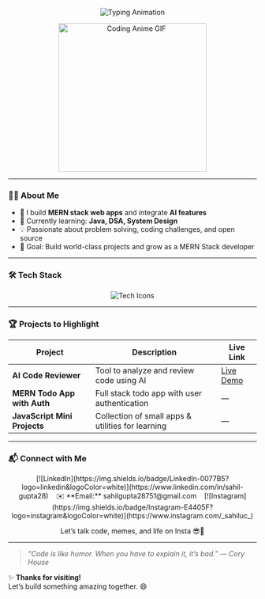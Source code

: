 <p align="center">
  <img src="https://readme-typing-svg.herokuapp.com?size=28&color=00BFFF&lines=%F0%9F%91%8B+Hi,+I'm+Sahil+Gupta;MERN+Stack+Developer;AI+Enthusiast" alt="Typing Animation" />
</p>

<p align="center">
  <img src="https://media.giphy.com/media/3o7abKhOpu0NwenH3O/giphy.gif" alt="Coding Anime GIF" width="300"/>
</p>

---

### 👨‍💻 About Me
- 🔭 I build **MERN stack web apps** and integrate **AI features**  
- 🌱 Currently learning: **Java, DSA, System Design**  
- 💡 Passionate about problem solving, coding challenges, and open source  
- 🎯 Goal: Build world-class projects and grow as a MERN Stack developer

---

### 🛠️ Tech Stack
<p align="center">
  <img src="https://skillicons.dev/icons?i=html,css,js,react,nodejs,express,mongodb,java,git,github" alt="Tech Icons" />
</p>

---

### 🏆 Projects to Highlight

| Project | Description | Live Link |
|--------|-------------|-----------|
| **AI Code Reviewer** | Tool to analyze and review code using AI | [Live Demo](https://ai-code-review-pearl.vercel.app/) |
| **MERN Todo App with Auth** | Full stack todo app with user authentication | — |
| **JavaScript Mini Projects** | Collection of small apps & utilities for learning | — |

---

### 📬 Connect with Me
<p align="center">
  [![LinkedIn](https://img.shields.io/badge/LinkedIn-0077B5?logo=linkedin&logoColor=white)](https://www.linkedin.com/in/sahil-gupta28) &nbsp;&nbsp;
  ✉️ **Email:** sahilgupta28751@gmail.com &nbsp;&nbsp;
  [![Instagram](https://img.shields.io/badge/Instagram-E4405F?logo=instagram&logoColor=white)](https://www.instagram.com/_sahiluc_)
</p>

<p align="center">
  Let’s talk code, memes, and life on Insta 😎📸
</p>

---

> *“Code is like humor. When you have to explain it, it’s bad.” — Cory House*

✨ **Thanks for visiting!**  
Let’s build something amazing together. 😄
